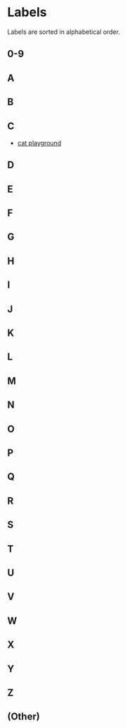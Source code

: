# Labels
Labels are sorted in alphabetical order.

## 0-9

## A

## B

## C
 - [cat playground](/label/cat-playground)

## D

## E

## F

## G

## H

## I

## J

## K

## L

## M

## N

## O

## P

## Q

## R

## S

## T

## U

## V

## W

## X

## Y

## Z

## (Other)
